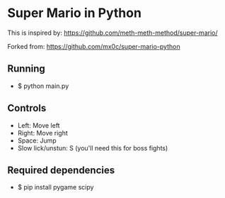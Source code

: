 # Super Mario in Python

This is inspired by: https://github.com/meth-meth-method/super-mario/

Forked from: https://github.com/mx0c/super-mario-python

## Running

* $ python main.py

## Controls

* Left: Move left  
* Right: Move right  
* Space: Jump
* Slow lick/unstun: S (you'll need this for boss fights)

## Required dependencies

* $ pip install pygame scipy
